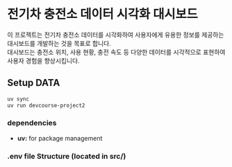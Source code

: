 # 전기차 충전소 데이터 시각화 대시보드

이 프로젝트는 전기차 충전소 데이터를 시각화하여 사용자에게 유용한 정보를 제공하는 대시보드를 개발하는 것을 목표로 합니다.  
대시보드는 충전소 위치, 사용 현황, 충전 속도 등 다양한 데이터를 시각적으로 표현하여 사용자 경험을 향상시킵니다.

## Setup DATA

```bash
uv sync
uv run devcourse-project2
```

### dependencies

- **uv:** for package management

### .env file Structure (located in src/)

```

```

